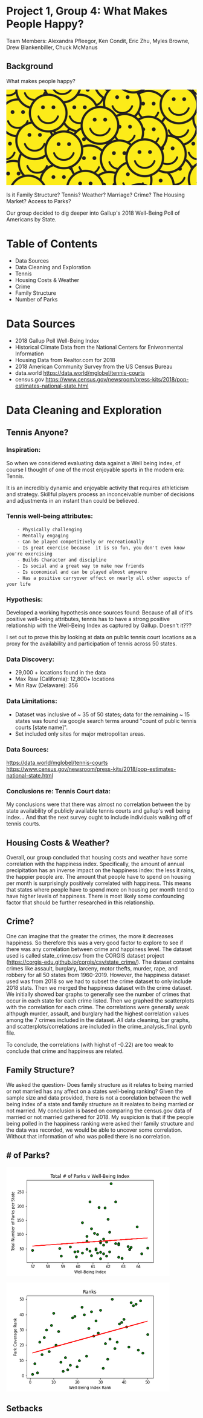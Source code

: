 # Project 1, Group 4: What Makes People Happy?

Team Members: Alexandra Pfleegor, Ken Condit, Eric Zhu, Myles Browne, Drew Blankenbiller, Chuck McManus

## Background
What makes people happy? 

![happiness_banner](Images/happiness-banner.jpg)

Is it Family Structure? Tennis? Weather? Marriage? Crime? The Housing Market? Access to Parks? 

Our group decided to dig deeper into Gallup's 2018 Well-Being Poll of Americans by State. 

# Table of Contents 
* Data Sources
* Data Cleaning and Exploration
* Tennis
* Housing Costs & Weather
* Crime
* Family Structure
* Number of Parks

# Data Sources 
* 2018 Gallup Poll Well-Being Index
* Historical Climate Data from the National Centers for Enivronmental Information
* Housing Data from Realtor.com for 2018
* 2018 American Community Survey from the US Census Bureau
* data.world https://data.world/mglobel/tennis-courts
* census.gov https://www.census.gov/newsroom/press-kits/2018/pop-estimates-national-state.html


# Data Cleaning and Exploration 

## Tennis Anyone? 
### Inspiration:
So when we considered evaluating data against a Well being index, of course I thought of one of the most enjoyable sports in the modern era: Tennis.

It is an incredibly dynamic and enjoyable activity that requires athleticism and strategy.  Skillful players process an inconceivable number of decisions and adjustments in an instant than could be believed.

### Tennis well-being attributes:
        - Physically challenging
        - Mentally engaging
        - Can be played competitively or recreationally
        - Is great exercise because  it is so fun, you don't even know you're exercising
        - Builds Character and discipline
        - Is social and a great way to make new friends
        - Is economical and can be played almost anywere
        - Has a positive carryover effect on nearly all other aspects of your life

### Hypothesis:
Developed a working hypothesis once sources found: Because of all of it's positive well-being attributes, tennis has to have a strong positive relationship with the Well-Being Index as captured by Gallup.  Doesn't it??? 

I set out to prove this by looking at data on public tennis court locations as a proxy for the availability and participation of tennis across 50 states.

### Data Discovery:
- 29,000 + locations found in the data
- Max Raw (California): 12,800+ locations
- Min Raw (Delaware): 356

### Data Limitations:
- Dataset was inclusive of ~ 35 of 50 states; data for the remaining ~ 15 states was found via google search terms around "count of public tennis courts [state name]".
- Set included only sites for major metropolitan areas.

### Data Sources:
https://data.world/mglobel/tennis-courts
https://www.census.gov/newsroom/press-kits/2018/pop-estimates-national-state.html

### Conclusions re: Tennis Court data:
My conclusions were that there was almost no correlation between the by state availability of publicly available tennis courts and gallup's well being index... And that the next survey ought to include individuals walking off of tennis courts.
## Housing Costs & Weather?

Overall, our group concluded that housing costs and weather have some correlation with the happiness index. Specifically, the amount of annual precipitation has an inverse impact on the happiness index: the less it rains, the happier people are. The amount that people have to spend on housing per month is surprisingly positively correlated with happiness. This means that states where people have to spend more on housing per month tend to have higher levels of happiness. There is most likely some confounding factor that should be further researched in this relationship.

## Crime?
One can imagine that the greater the crimes, the more it decreases happiness. So therefore this was a very good factor to explore to see if there was any correlation between crime and happiness level. The dataset used is called state_crime.csv from the CORGIS dataset project (https://corgis-edu.github.io/corgis/csv/state_crime/). The dataset contains crimes like assault, burglary, larceny, motor thefts, murder, rape, and robbery for all 50 states from 1960-2019. However, the happiness dataset used was from 2018 so we had to subset the crime dataset to only include 2018 stats. Then we merged the happiness dataset with the crime dataset. We initially showed bar graphs to generally see the number of crimes that occur in each state for each crime listed. Then we graphed the scatterplots with the correlation for each crime. The correlations were generally weak althpugh murder, assault, and burglary had the highest correlation values among the 7 crimes included in the dataset. All data cleaning, bar graphs, and scatterplots/correlations are included in the crime_analysis_final.ipynb file.

To conclude, the correlations (with highst of -0.22) are too weak to conclude that crime and happiness are related.

## Family Structure?
We asked the question- Does family structure as it relates to being married or not married has any affect on a states well-being ranking? 
Given the sample size and data provided, there is not a coorelation between the well being index of a state and family structure as it realates to being married or not married.  My conclusion is based on comparing the census.gov data of married or not married gathered for 2018. My suspicion is that if the people being polled in the happiness ranking were asked their family structure and the data was recorded, we would be able to uncover some correlation. Without that information of who was polled there is no correlation. 


## # of Parks?

![parks_image1](Images/Parks_WellBeing_Scatterplot_LR.png)

![parks_image2](Images/Ranks_Scatterplot.png)


## Setbacks


